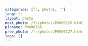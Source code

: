 ```yaml
---
categories: [fr, photos, '']
lang: fr
layout: photo
next_photo: /fr/photos/P0000125.html
picname: P0000126
prev_photo: /fr/photos/P0000127.html
tags: []
---
```

